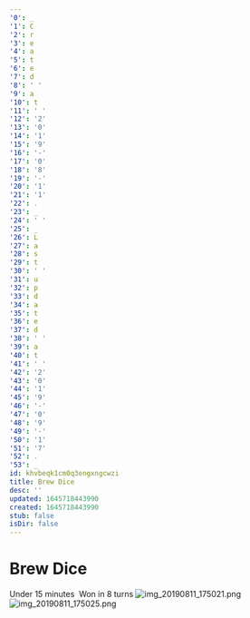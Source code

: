 ```yaml
---
'0': _
'1': C
'2': r
'3': e
'4': a
'5': t
'6': e
'7': d
'8': ' '
'9': a
'10': t
'11': ' '
'12': '2'
'13': '0'
'14': '1'
'15': '9'
'16': '-'
'17': '0'
'18': '8'
'19': '-'
'20': '1'
'21': '1'
'22': .
'23': _
'24': ' '
'25': _
'26': L
'27': a
'28': s
'29': t
'30': ' '
'31': u
'32': p
'33': d
'34': a
'35': t
'36': e
'37': d
'38': ' '
'39': a
'40': t
'41': ' '
'42': '2'
'43': '0'
'44': '1'
'45': '9'
'46': '-'
'47': '0'
'48': '9'
'49': '-'
'50': '1'
'51': '7'
'52': .
'53': _
id: khvbeqk1cm0q3engxngcwzi
title: Brew Dice
desc: ''
updated: 1645718443990
created: 1645718443990
stub: false
isDir: false
---
```


# Brew Dice


Under 15 minutes 
Won in 8 turns
![img_20190811_175021.png](./_resources/Brew_Dice.resources/img_20190811_175021.png)
![img_20190811_175025.png](./_resources/Brew_Dice.resources/img_20190811_175025.png)

